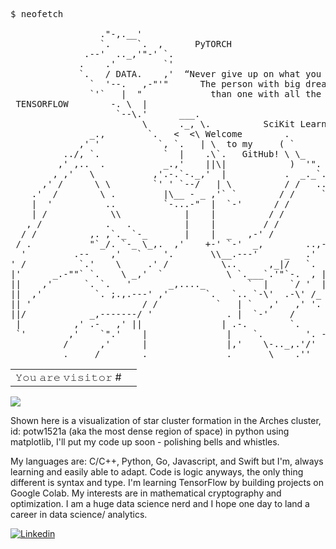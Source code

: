 <pre>
$ neofetch

                 ."-,.__'
                 `.     `.  ,      PyTORCH
              .--'  .._,'"-' `.
             .    .'         `'
             `.   / DATA.    ,'  “Never give up on what you really want to do. 
               `  '--.   ,-"'"      The person with big dreams is more powerful 
               `'`   |  "             than one with all the facts." - Albert Einstein
 TENSORFLOW        -. \  |
                    `--\.'      ___.
                         \      ._, \.          SciKit Learn
               _.,        `.   <  <\ Welcome        .
             ,' '           `, `.   | \  to my     ( `
          ../, `.            `  |    .\`.   GitHub! \ \_
         ,' ,..  .           _.,'    ||\|            )  '".
        , ,'   \           ,'.-.`-._,'  |           .  _._`.
      ,' /      \ \        `' ' `--/   | \          / /   ..\ 
    .'  /        \ .         |\__ - _ ,'` `        / /     `.`.
    |  '          ..         `-...-"  |  `-'      / /        . `. 
    | /            \\            |    |          / /          `. `.
   , /            .   .          |    |         / /             ` `
  / /          ,. ,`._ `-_       |    |  _   ,-' /                ` \ 
 / .           "`_/. `-_ \_,.  ,'    +-' `-'  _,        ..,-.      \`.
  '         .--    ,'   `    '.       \\__.---'     _   .'   '      \ \ 
' /          `.'    \     .' /          \..      ,_|/   `.  ,'`      \ ' 
|'      _.-""` `.    \ _,'  `            \ `.___`.'"`-.  , |   |    | \ 
||    ,'      `. `.   '       _,...._        `  |    `/ '  |   '     .|
||  ,'          `. ;.,.---' ,'       `.   `.. `-\'  .-\' /_ .'    ;_   ||
|| '                     / /           `   | `   ,'   ,' '.    !  `. ||
||/            _,-------/ '              . |  `-'    /         /    `||
 |          ,' .-   ,' ||               | .-.        `.      .'     ||
 `'        ,'    `".'    |               |    `.        '. -.'       `'
          /      ,'      |               |,'    \-.._,.'/'
          .     /        .               .       \    .''
</pre>




<!----![](https://github.com/physicist86/raw/blob/main/Screen%20Shot%202022-01-27%20at%2010.42.50%20AM.png) -->

<table>
  <tr>
    <td>𝚈𝚘𝚞 𝚊𝚛𝚎 𝚟𝚒𝚜𝚒𝚝𝚘𝚛 #</td>
    <td><img src="https://profile-counter.glitch.me/ryanlanciaux/count.svg" alt="" /></td>
  </tr>
</table>


<!---- [![Typing SVG](https://readme-typing-svg.herokuapp.com?color=%2309F75E&lines=Hey!+Let's+code!)](https://git.io/typing-svg) 
[![Typing SVG](https://readme-typing-svg.herokuapp.com?color=%2309F75E&lines=01100100+01100001+01110100+01100001+00100000+01101001)](https://git.io/typing-svg) 
[![Typing SVG](https://readme-typing-svg.herokuapp.com?color=%2309F75E&lines=01110011+00100000+01101011+01101001+01101110+01100111)](https://git.io/typing-svg) --->
<!--- ![](https://github.com/Alex1602e19/raw/blob/main/giphy%20(1).gif) -->
![](https://github.com/physicist86/raw/blob/main/GIF-1.gif)


Shown here is a visualization of star cluster formation in the Arches cluster, id: potw1521a (aka the most dense region of space)
in python using matplotlib, I'll put my code up soon - polishing bells and whistles.
<!-- ![](https://github.com/physicist86/raw/blob/main/p12.gif) -->
<!-- ![](https://github.com/physicist86/raw/blob/main/physics-knot-physics.gif) -->

<!---visitors](https://visitor-badge.glitch.me/badge?page_id=page.id) -->

My languages are: C/C++, Python, Go, Javascript, and Swift but I'm, always learning and easily able to adapt. Code is logic anyways, the only thing different is syntax and type. I'm learning TensorFlow by building projects on Google Colab. My interests are in mathematical cryptography and optimization. I am a huge data science nerd and I hope one day to land a career in data science/ analytics. 

<!---My favorite python libraries are Matplotlib, SciKit, and turtle.py - i've drawn ![](amongUs)(https://replit.com/@physicist86/AmongUs) as a way to get kids I tutor into computer science.

A great guide I've found on convolutional neural networks (CNN) is here: ![](A)(https://ai.plainenglish.io/building-and-training-a-convolutional-neural-network-cnn-from-scratch-9a64bcc62c1) --->

<!--[𝙰𝚍𝚍𝚒𝚝𝚒𝚘𝚗𝚊𝚕𝚕𝚢, 𝙸 𝚖𝚊𝚔𝚎 𝚈𝚘𝚞𝚃𝚞𝚋𝚎 𝚟𝚒𝚍𝚎𝚘𝚜](https://www.youtube.com/watch?v=M5tBvpnu4mM) -->

<!--- ![](https://github.com/physicist86/raw/blob/main/p12.gif) -->

[![Linkedin](https://img.shields.io/badge/LinkedIn-0077B5?style=for-the-badge&logo=linkedin&logoColor=white)](https://linkedin.com/in/physicist86)




<!-- ![](https://raster.shields.io/badge/Follows-NEP29-brightgreen.png)
![](https://camo.githubusercontent.com/27250b9f428b32314f8610e1a996939cc116da5f8c4d8a2f8ed37104275085b8/68747470733a2f2f696d672e736869656c64732e696f2f62616467652f507974686f6e2d3134333534433f7374796c653d666f722d7468652d6261646765266c6f676f3d707974686f6e266c6f676f436f6c6f723d7768697465)
![](https://camo.githubusercontent.com/4058e4719e56be216f2464f47def2f62540a0775acfde94a782f4e1aa9607db7/68747470733a2f2f696d672e736869656c64732e696f2f62616467652f54656e736f72466c6f772532302d2532334646364630302e7376673f267374796c653d666f722d7468652d6261646765266c6f676f3d54656e736f72466c6f77266c6f676f436f6c6f723d7768697465)
![](https://camo.githubusercontent.com/c7b7cc7ee69f29e63d868190f2c26df123e4a5cdd2b87c7da409397bfd64020c/68747470733a2f2f696d672e736869656c64732e696f2f62616467652f70616e6461732532302d2532333135303435382e7376673f267374796c653d666f722d7468652d6261646765266c6f676f3d70616e646173266c6f676f436f6c6f723d7768697465)
![](https://camo.githubusercontent.com/98fb748d78c124f0aad277f2f162b0cb4fdb1c3b8f69293bb363ebf44ad557cf/68747470733a2f2f696d672e736869656c64732e696f2f62616467652f6e756d70792532302d2532333031333234332e7376673f267374796c653d666f722d7468652d6261646765266c6f676f3d6e756d7079266c6f676f436f6c6f723d7768697465) --->



<!--:shipit: :shipit: :shipit: :shipit: :shipit: :shipit: --->
